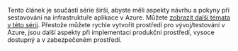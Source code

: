 Tento článek je součástí série širší, abyste měli aspekty návrhu a pokyny při sestavování na infrastruktuře aplikace v Azure. Můžete [zobrazit další témata v této sérii](#next-steps). Přestože můžete rychle vytvořit prostředí pro vývoj/testování v Azure, jsou další aspekty při implementaci produkční prostředí, vysoce dostupný a v zabezpečeném prostředí.

